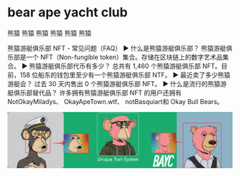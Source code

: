 # bear ape yacht club

熊猿 熊猿 熊猿 熊猿 熊猿 熊猿

熊猿游艇俱乐部 NFT - 常见问题（FAQ）
▶ 什么是熊猿游艇俱乐部？
熊猿游艇俱乐部是一个 NFT（Non-fungible token）集合。存储在区块链上的数字艺术品集合。
▶ 熊猿游艇俱乐部代币有多少？
总共有 1,460 个熊猿游艇俱乐部 NFT。目前，158 位船东的钱包里至少有一个熊猿游艇俱乐部 NTF。
▶ 最近卖了多少熊猿游艇会？
过去 30 天内售出 0 个熊猿游艇俱乐部 NFT。
▶ 什么是流行的熊猿游艇俱乐部替代品？
许多拥有熊猿游艇俱乐部 NFT 的用户还拥有 NotOkayMiladys、 OkayApeTown.wtf、 notBasquiart和 Okay Bull Bears。

![nft](unnamed.png)
